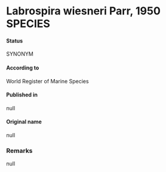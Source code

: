 Labrospira wiesneri Parr, 1950 SPECIES
=======

#### Status
SYNONYM

#### According to
World Register of Marine Species

#### Published in
null

#### Original name
null

### Remarks
null
